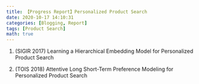 ```yaml
---
title: 【Progress Report】Personalized Product Search
date: 2020-10-17 14:10:31
categories: [Blogging, Report]
tags: [Product Search]
math: true
---
```



1. (SIGIR 2017) Learning a Hierarchical Embedding Model for Personalized Product Search


2. (TOIS 2018) Attentive Long Short-Term Preference Modeling for Personalized Product Search